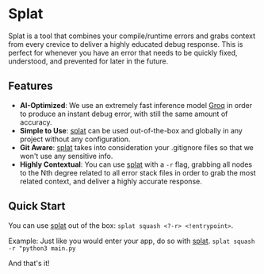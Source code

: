 # Splat
Splat is a tool that combines your compile/runtime errors and grabs context from every crevice to deliver a highly educated debug response. This is perfect for whenever you have an error that needs to be quickly fixed, understood, and prevented for later in the future.

## Features
- **AI-Optimized**: We use an extremely fast inference model [Groq](https://groq.com/) in order to produce an instant debug error, with still the same amount of accuracy.
- **Simple to Use**: <ins>splat</ins> can be used out-of-the-box and globally in any project without any configuration.
- **Git Aware**: <ins>splat</ins> takes into consideration your .gitignore files so that we won't use any sensitive info.
- **Highly Contextual**: You can use <ins>splat</ins> with a `-r` flag, grabbing all nodes to the Nth degree related to all error stack files in order to grab the most related context, and deliver a highly accurate response.

## Quick Start
You can use <ins>splat</ins> out of the box:
`splat squash <?-r> <!entrypoint>`.

Example:
Just like you would enter your app, do so with <ins>splat</ins>.
`splat squash -r "python3 main.py`

And that's it!
